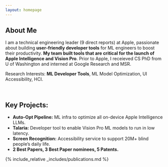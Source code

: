 ```yaml
---
layout: homepage
---
```


## About Me

I am a technical engineering leader (9 direct reports) at Apple, passionate about building **user‐friendly developer tools** for ML engineers to boost their productivity. **My team built tools that are critical for the launch of Apple Intelligence and Vision Pro**. Prior to Apple, I receieved CS PhD from U of Washington and interned at Google Research and MSR.

Research Interests: **ML Developer Tools**, ML Model Optimization, UI Accessibility, HCI.

<br>

## Key Projects:
- **Auto-Opt Pipeline:** ML infra to optimize all on-device Apple Intelligence LLMs.
- **Talaria:** Developer tool to enable Vision Pro ML models to run in low latency.
- **Screen Recognition:** Accessibility service to support 20M+ blind people’s daily life.
- **2 Best Papers, 3 Best Paper nominees, 5 Patents.**

{% include_relative _includes/publications.md %}